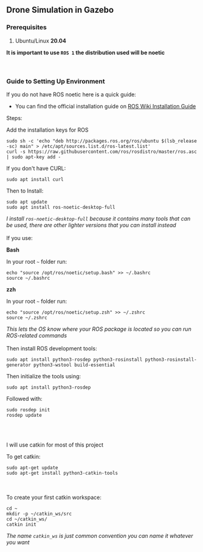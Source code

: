 ## Drone Simulation in Gazebo

### Prerequisites
1. Ubuntu/Linux **20.04**

**It is important to use `ROS 1` the distribution used will be noetic**
<br />
<br />
<br />
### Guide to Setting Up Environment

If you do not have ROS noetic here is a quick guide:
- You can find the official installation guide on [ROS Wiki Installation Guide](https://wiki.ros.org/noetic/Installation/Ubuntu)

Steps:

Add the installation keys for ROS
```
sudo sh -c 'echo "deb http://packages.ros.org/ros/ubuntu $(lsb_release -sc) main" > /etc/apt/sources.list.d/ros-latest.list'
curl -s https://raw.githubusercontent.com/ros/rosdistro/master/ros.asc | sudo apt-key add -
```

If you don't have CURL:

```
sudo apt install curl
```

Then to Install:

```
sudo apt update
sudo apt install ros-noetic-desktop-full
```

_I install `ros-noetic-desktop-full` because it contains many tools that can be used, there are other lighter versions that you can install instead_
<br />
<br />
If you use:

**Bash**

In your root `~` folder run:

```
echo "source /opt/ros/noetic/setup.bash" >> ~/.bashrc
source ~/.bashrc
```

**zzh**

In your root `~` folder run:

```
echo "source /opt/ros/noetic/setup.zsh" >> ~/.zshrc
source ~/.zshrc
```

_This lets the OS know where your ROS package is located so you can run ROS-related commands_
<br />
<br />
Then install ROS development tools:

```
sudo apt install python3-rosdep python3-rosinstall python3-rosinstall-generator python3-wstool build-essential
```

Then initialize the tools using:

```
sudo apt install python3-rosdep
```

Followed with:

```
sudo rosdep init
rosdep update
```
<br />
<br />

I will use catkin for most of this project

To get catkin:

```
sudo apt-get update
sudo apt-get install python3-catkin-tools
```
<br />
<br />
To create your first catkin workspace:

```
cd ~
mkdir -p ~/catkin_ws/src
cd ~/catkin_ws/
catkin init
```
_The name `catkin_ws` is just common convention you can name it whatever you want_

